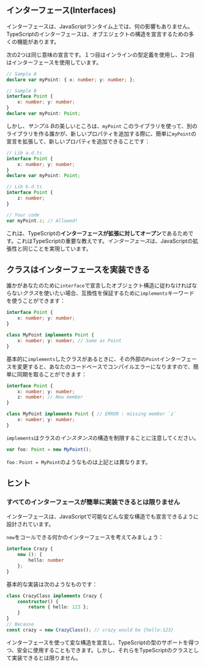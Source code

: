 ## インターフェース(Interfaces)

インターフェースは、JavaScriptランタイム上では、何の影響もありません。TypeScriptのインターフェースは、オブエジェクトの構造を宣言するための多くの機能があります。

次の2つは同じ意味の宣言です。１つ目はインラインの型定義を使用し、2つ目はインターフェースを使用しています。

```ts
// Sample A
declare var myPoint: { x: number; y: number; };

// Sample B
interface Point {
    x: number; y: number;
}
declare var myPoint: Point;
```

しかし、*サンプル B*の美しいところは、`myPoint` このライブラリを使って、別のライブラリを作る誰かが、新しいプロパティを追加する際に、簡単に`myPoint`の宣言を拡張して、新しいプロパティを追加できることです：

```ts
// Lib a.d.ts
interface Point {
    x: number; y: number;
}
declare var myPoint: Point;

// Lib b.d.ts
interface Point {
    z: number;
}

// Your code
var myPoint.z; // Allowed!
```

これは、TypeScriptの**インターフェースが拡張に対してオープン**であるためです。これはTypeScriptの重要な教えです。*インターフェース*は、JavaScriptの拡張性と同じことを実現しています。

## クラスはインターフェースを実装できる

誰かがあなたのために`interface`で宣言したオブジェクト構造に従わなければならない*クラス*を使いたい場合、互換性を保証するために`implements`キーワードを使うことができます：

```ts
interface Point {
    x: number; y: number;
}

class MyPoint implements Point {
    x: number; y: number; // Same as Point
}
```

基本的に`implements`したクラスがあるときに、その外部の`Point`インターフェースを変更すると、あなたのコードベースでコンパイルエラーになりますので、簡単に同期を取ることができます：

```ts
interface Point {
    x: number; y: number;
    z: number; // New member
}

class MyPoint implements Point { // ERROR : missing member `z`
    x: number; y: number;
}
```

`implements`はクラスの*インスタンス*の構造を制限することに注意してください。

```ts
var foo: Point = new MyPoint();
```

`foo：Point = MyPoint`のようなものは上記とは異なります。


## ヒント

### すべてのインターフェースが簡単に実装できるとは限りません

インターフェースは、JavaScriptで可能などんな変な構造でも宣言できるように設計されています。

`new`をコールできる何かのインターフェースを考えてみましょう：

```ts
interface Crazy {
    new (): {
        hello: number
    };
}
```

基本的な実装は次のようなものです：

```ts
class CrazyClass implements Crazy {
    constructor() {
        return { hello: 123 };
    }
}
// Because
const crazy = new CrazyClass(); // crazy would be {hello:123}
```

インターフェースを使って変な構造を宣言し、TypeScriptの型のサポートを得つつ、安全に使用することもできます。しかし、それらをTypeScriptのクラスとして実装できるとは限りません。

